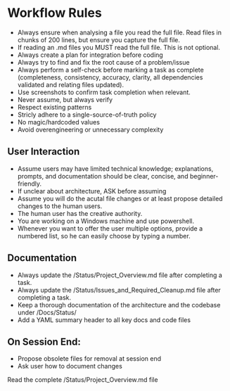 # Workflow Rules

- Always ensure when analysing a file you read the full file. Read files in chunks of 200 lines, but ensure you capture the full file.
- If reading an .md files you MUST read the full file. This is not optional.
- Always create a plan for integration before coding
- Always try to find and fix the root cause of a problem/issue
- Always perform a self-check before marking a task as complete (completeness, consistency, accuracy, clarity, all dependencies validated and relating files updated).
- Use screenshots to confirm task completion when relevant.
- Never assume, but always verify
- Respect existing patterns
- Stricly adhere to a single-source-of-truth policy
- No magic/hardcoded values
- Avoid overengineering or unnecessary complexity

## User Interaction
- Assume users may have limited technical knowledge; explanations, prompts, and documentation should be clear, concise, and beginner-friendly.
- If unclear about architecture, ASK before assuming
- Assume you will do the acutal file changes or at least propose detailed changes to the human users.
- The human user has the creative authority.
- You are working on a Windows machine and use powershell.
- Whenever you want to offer the user multiple options, provide a numbered list, so he can easily choose by typing a number.

## Documentation
- Always update the /Status/Project_Overview.md file after completing a task.
- Always update the /Status/Issues_and_Required_Cleanup.md file after completing a task.
- Keep a thorough documentation of the architecture and the codebase under /Docs/Status/
- Add a YAML summary header to all key docs and code files

## On Session End:
- Propose obsolete files for removal at session end
- Ask user how to document changes

Read the complete /Status/Project_Overview.md file